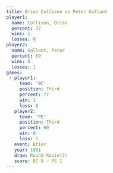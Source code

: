 ```yaml
---
title: Brian Collison vs Peter Gallant
player1:               
  name: Collison, Brian
  percent: 77          
  wins: 1              
  losses: 0            
player2:               
  name: Gallant, Peter 
  percent: 69          
  wins: 0              
  losses: 1            
games:
 - player1:         
     team: 'BC'     
     position: Third
     percent: 77    
     win: 1         
     loss: 0        
   player2:         
     team: 'PE'     
     position: Third
     percent: 69    
     win: 0         
     loss: 1        
   event: Brier        
   year: 1991          
   draw: Round Robin(3)
   score: BC 9 - PE 1  
---
```

